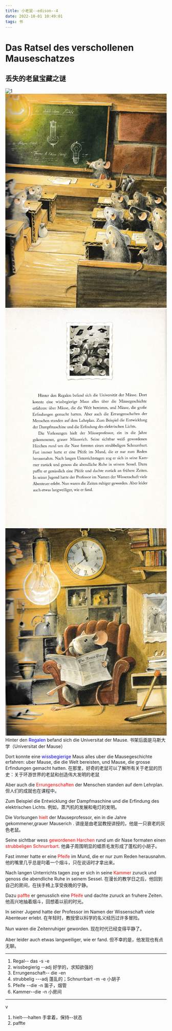 ```yaml
---
title: 小老鼠--edison--4
date: 2022-10-01 10:49:01
tags: 书
---
```

# Das Ratsel des verschollenen Mauseschatzes
##  丢失的老鼠宝藏之谜

![1](./%E5%B0%8F%E8%80%81%E9%BC%A0-edison--2/1.png)
![2](./%E5%B0%8F%E8%80%81%E9%BC%A0-edison--2/2.png)
![3](./%E5%B0%8F%E8%80%81%E9%BC%A0-edison--2/3.png)
![4](./%E5%B0%8F%E8%80%81%E9%BC%A0-edison--2/4.png)
Hinter den <span style="color:blue;">Regalen</span> befand sich die Universitat der Mause.
书架后面是马斯大学（Universitat der Mause）

Dort konnte eine <span style="color:blue;">wissbegierige</span> Maus alles uber die Mausegeschichte erfahren: uber Mause, die die Welt bereisten, und Mause, die grosse Erfindungen gemacht hatten.
在那里，好奇的老鼠可以了解所有关于老鼠的历史：关于环游世界的老鼠和创造伟大发明的老鼠

Aber auch die <span style="color:red;">Errungenschaften</span> der Menschen standen auf dem Lehrplan.
但人们的成就也在课程中。


Zum Beispiel die Entwicklung der Dampfmaschine und die Erfindung des elektrischen Lichts.
例如，蒸汽机的发展和电灯的发明。


Die Vorlsungen <span style="color:red;">hielt</span> der Mauseprofessor, ein in die Jahre gekommener,grauer Mauserich .
讲座是由老鼠教授讲授的，他是一只衰老的灰色老鼠。

Seine sichtbar wess <span style="color:red;">gewordenen Harchen</span> rund um dir Nase formaten einen <span style="color:red;">strubbeligen Schnurrbart</span>.
他鼻子周围明显的蜡质毛发形成了蓬松的小胡子。

Fast immer hatte er eine <span style="color:red;">Pfeife</span> im Mund, die er nur zum Reden herausnahm.
他的嘴里几乎总是叼着一个烟斗，只在说话时才拿出来。


Nach langen Unterrichts tagen zog er sich in seine <span style="color:red;">Kammer</span> zuruck und genoss die abendliche Ruhe in seinem Sessel.
在漫长的教学日之后，他回到自己的房间，在扶手椅上享受夜晚的宁静。

Dazu <span style="color:red;">paffte</span> er genusslich eine <span style="color:red;">Pfeife</span> und dachte zuruck an fruhere Zeiten.
他高兴地抽着烟斗，回想着以前的时光。

In seiner Jugend hatte der Professor im Namen der Wissenschaft viele Abenteuer erlebt.
在年轻时，教授曾以科学的名义经历过许多冒险。

Nun waren die Zeitenruhiger geworden.
现在时代已经变得平静了。


Aber leider auch etwas langweiliger, wie er fand.
但不幸的是，他发现也有点无聊。


---------------------------------------

1. Regal-- das -s -e
2. wissbegierig --adj 好学的，求知欲强的
3. Errungenschaft-- die -en
4. strubbelig ---adj 蓬乱的；Schnurrbart -m -e 小胡子
5. Pfeife --die -n 笛子，烟管
6. Kammer--die -n 小房间

---------------------------------------
v
1. hielt---halten 手拿着，保持--状态
2. paffte